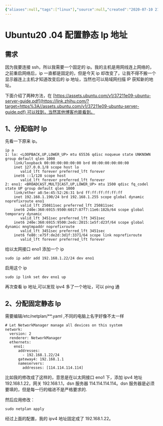 ```yaml
---
{"aliases":null,"tags":["linux"],"source":null,"created":"2020-07-10 21:49:00","updated":"2023-03-07 16:23:27","uid":null,"title":"Ubuntu20 .04 配置静态 Ip 地址","dg-publish":true,"permalink":"/Pages/ubuntu20.04配置静态ip地址/","dgPassFrontmatter":true,"noteIcon":""}
---
```



# Ubuntu20 .04 配置静态 Ip 地址

## 需求

因为我要连接 ssh，所以我需要一个固定的 ip。我的主机是用网线连上网络的，之前重启网络后，ip 一直都是固定的，但是今天 ip 却改变了，让我不得不搬一个显示器连上主机才知道改变后的 ip 地址，当然也可以局域网扫描 IP 获知新的地址。

下面介绍了两种方法，在 [https://assets.ubuntu.com/v1/37211e09-ubuntu-server-guide.pdf](https://link.zhihu.com/?target=https%3A//assets.ubuntu.com/v1/37211e09-ubuntu-server-guide.pdf) 可以找到，当然其他博客也能看到。

## 1、分配临时 Ip

先看一下原来 ip。

```text
ip a
1: lo: <LOOPBACK,UP,LOWER_UP> mtu 65536 qdisc noqueue state UNKNOWN group default qlen 1000
    link/loopback 00:00:00:00:00:00 brd 00:00:00:00:00:00
    inet 127.0.0.1/8 scope host lo
       valid_lft forever preferred_lft forever
    inet6 ::1/128 scope host
       valid_lft forever preferred_lft forever
2: eno1: <BROADCAST,MULTICAST,UP,LOWER_UP> mtu 1500 qdisc fq_codel state UP group default qlen 1000
    link/ether a8:5e:45:52:26:31 brd ff:ff:ff:ff:ff:ff
    inet 192.168.1.190/24 brd 192.168.1.255 scope global dynamic noprefixroute eno1
       valid_lft 250811sec preferred_lft 250811sec
    inet6 240e:360:6915:9500:6017:87f7:11e6:182b/64 scope global temporary dynamic
       valid_lft 3451sec preferred_lft 3451sec
    inet6 240e:360:6915:9500:2edc:2015:1e5f:d23f/64 scope global dynamic mngtmpaddr noprefixroute
       valid_lft 3451sec preferred_lft 3451sec
    inet6 fe80::e75f:de2d:3d1f:3371/64 scope link noprefixroute
       valid_lft forever preferred_lft forever
```

给以太网接口 eno1 添加一个 ip

```text
sudo ip addr add 192.168.1.22/24 dev eno1
```

启用这个 ip

```text
sudo ip link set dev eno1 up
```

再次查看 ip 地址,可以发现 ipv4 多了一个地址，可以 ping 通

## 2、分配固定静态 Ip

需要编辑/etc/netplan/**.yaml ,不同的电脑上名字好像不太一样

```text
# Let NetworkManager manage all devices on this system
network:
  version: 2
  renderer: NetworkManager
  ethernets:
    eno1:
      addresses:
        - 192.168.1.22/24
      gateway4: 192.168.1.1
      nameservers:
        addresses: [114.114.114.114]
```

比如我的修改成了这样的，意思是在以太网接口 eno1 下，添加 ipv4 地址 192.168.1.22，网关 192.168.1.1，dsn 服务器 114.114.114.114。dsn 服务器是必须要填的，但是每一行的缩进不是严格要求的.

然后应用修改：

```text
sudo netplan apply
```

经过上面的配置，我的 ipv4 地址固定成了 192.168.1.22。
